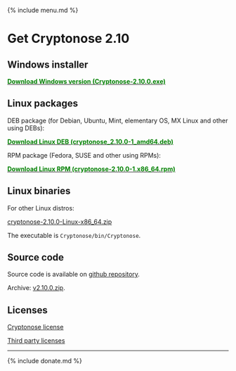 {% include menu.md %}

# Get Cryptonose 2.10

## Windows installer
[<span style="color:green; font-weight: bold">Download Windows version (Cryptonose-2.10.0.exe)</span>](https://github.com/dawidm/cryptonose2/releases/download/v2.10.0/Cryptonose-2.10.0.exe)

## Linux packages
DEB package (for Debian, Ubuntu, Mint, elementary OS, MX Linux and other using DEBs):

[<span style="color:green; font-weight: bold">Download Linux DEB (cryptonose_2.10.0-1_amd64.deb)</span>](https://github.com/dawidm/cryptonose2/releases/download/v2.10.0/cryptonose_2.10.0-1_amd64.deb)

RPM package (Fedora, SUSE and other using RPMs):

[<span style="color:green; font-weight: bold">Download Linux RPM (cryptonose-2.10.0-1.x86_64.rpm)</span>](https://github.com/dawidm/cryptonose2/releases/download/v2.10.0/cryptonose-2.10.0-1.x86_64.rpm)

## Linux binaries
For other Linux distros:

[cryptonose-2.10.0-Linux-x86_64.zip](https://github.com/dawidm/cryptonose2/releases/download/v2.10.0/cryptonose-2.10.0-Linux-x86_64.zip)

The executable is `Cryptonose/bin/Cryptonose`.

## Source code
Source code is available on [github repository](https://github.com/dawidm/cryptonose2/releases/tag/v2.10.0).

Archive: [v2.10.0.zip](https://github.com/dawidm/cryptonose2/archive/v2.10.0.zip).

## Licenses
[Cryptonose license](https://github.com/dawidm/cryptonose2/releases/download/v2.10.0/LICENSE.txt)

[Third party licenses](https://github.com/dawidm/cryptonose2/releases/download/v2.10.0/LICENSE-3RD-PARTY.txt)

___

{% include donate.md %}
